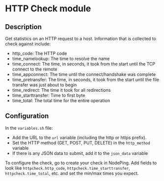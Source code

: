 # HTTP Check module

## Description

Get statistics on an HTTP request to a host. Information that is collected to
check against include:

* http_code: The HTTP code
* time_namelookup: The time to resolve the name
* time_connect: The time, in seconds, it took from the start until the TCP connect to the remote
* time_appconnect: The time until the connect/handshake was complete
* time_pretransfer: The time, in seconds, it took from the start until the file transfer was just about to begin
* time_redirect: The time it took for all redirections
* time_starttransfer: Time to first byte
* time_total: The total time for the entire operation


## Configuration

In the `variables.sh` file: 

* Add the URL to the `url` variable (including the http or https prefix).
* Set the HTTP method (GET, POST, PUT, DELETE) in the `http_method` variable
* If there is any JSON data to submit, add it to the `json_data` variable

To configure the check, go to create your check in NodePing. Add fields to look like `httpcheck.http_code`, `httpcheck.time_starttransfer`, `httpcheck.time_total`, etc. and set the min/max times you expect.
